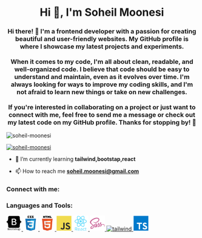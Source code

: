 <h1 align="center">Hi 👋, I'm Soheil Moonesi</h1>
<h3 align="center">Hi there! 👋 I'm a frontend developer with a passion for creating beautiful and user-friendly websites. My GitHub profile is where I showcase my latest projects and experiments.
<br />
<br />
When it comes to my code, I'm all about clean, readable, and well-organized code. I believe that code should be easy to understand and maintain, even as it evolves over time. I'm always looking for ways to improve my coding skills, and I'm not afraid to learn new things or take on new challenges. 
<br />
<br />
If you're interested in collaborating on a project or just want to connect with me, feel free to send me a message or check out my latest code on my GitHub profile. Thanks for stopping by! 🙌</h3>

<p align="left"> <img src="https://komarev.com/ghpvc/?username=soheil-moonesi&label=Profile%20views&color=0e75b6&style=flat" alt="soheil-moonesi" /> </p>

<p align="left"> <a href="https://github.com/ryo-ma/github-profile-trophy"><img src="https://github-profile-trophy.vercel.app/?username=soheil-moonesi" alt="soheil-moonesi" /></a> </p>

- 🌱 I’m currently learning **tailwind,bootstap,react**

- 📫 How to reach me **soheil.moonesi@gmail.com**

<h3 align="left">Connect with me:</h3>
<p align="left">
</p>

<h3 align="left">Languages and Tools:</h3>
<p align="left"> <a href="https://getbootstrap.com" target="_blank" rel="noreferrer"> <img src="https://raw.githubusercontent.com/devicons/devicon/master/icons/bootstrap/bootstrap-plain-wordmark.svg" alt="bootstrap" width="40" height="40"/> </a> <a href="https://www.w3schools.com/css/" target="_blank" rel="noreferrer"> <img src="https://raw.githubusercontent.com/devicons/devicon/master/icons/css3/css3-original-wordmark.svg" alt="css3" width="40" height="40"/> </a> <a href="https://www.w3.org/html/" target="_blank" rel="noreferrer"> <img src="https://raw.githubusercontent.com/devicons/devicon/master/icons/html5/html5-original-wordmark.svg" alt="html5" width="40" height="40"/> </a> <a href="https://developer.mozilla.org/en-US/docs/Web/JavaScript" target="_blank" rel="noreferrer"> <img src="https://raw.githubusercontent.com/devicons/devicon/master/icons/javascript/javascript-original.svg" alt="javascript" width="40" height="40"/> </a> <a href="https://reactjs.org/" target="_blank" rel="noreferrer"> <img src="https://raw.githubusercontent.com/devicons/devicon/master/icons/react/react-original-wordmark.svg" alt="react" width="40" height="40"/> </a> <a href="https://sass-lang.com" target="_blank" rel="noreferrer"> <img src="https://raw.githubusercontent.com/devicons/devicon/master/icons/sass/sass-original.svg" alt="sass" width="40" height="40"/> </a> <a href="https://tailwindcss.com/" target="_blank" rel="noreferrer"> <img src="https://www.vectorlogo.zone/logos/tailwindcss/tailwindcss-icon.svg" alt="tailwind" width="40" height="40"/> </a> <a href="https://www.typescriptlang.org/" target="_blank" rel="noreferrer"> <img src="https://raw.githubusercontent.com/devicons/devicon/master/icons/typescript/typescript-original.svg" alt="typescript" width="40" height="40"/> </a> </p>
